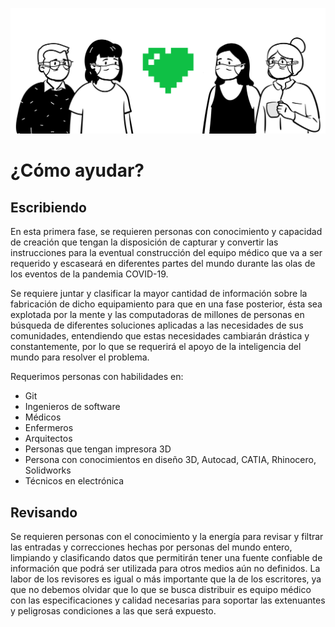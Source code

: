 ![COVIDSOS-help](./img/comoayudar.png)

# ¿Cómo ayudar?

## Escribiendo

En esta primera fase, se requieren personas con conocimiento y capacidad de creación que tengan la disposición de capturar y convertir las instrucciones para la eventual construcción del equipo médico que va a ser requerido y escaseará en diferentes partes del mundo durante las olas de los eventos de la pandemia COVID-19.

Se requiere juntar y clasificar la mayor cantidad de información sobre la fabricación de dicho equipamiento para que en una fase posterior, ésta sea explotada por la mente y las computadoras de millones de personas en búsqueda de diferentes soluciones aplicadas a las necesidades de sus comunidades, entendiendo que estas necesidades cambiarán drástica y constantemente, por lo que se requerirá el apoyo de la inteligencia del mundo para resolver el problema.

Requerimos personas con habilidades en:

- Git
- Ingenieros de software
- Médicos
- Enfermeros
- Arquitectos
- Personas que tengan impresora 3D
- Persona con conocimientos en diseño 3D, Autocad, CATIA, Rhinocero, Solidworks
- Técnicos en electrónica



## Revisando

Se requieren personas con el conocimiento y la energía para revisar y filtrar las entradas y correcciones hechas por personas del mundo entero, limpiando y clasificando datos que permitirán tener una fuente confiable de información que podrá ser utilizada para otros medios aún no definidos. La labor de los revisores es igual o más importante que la de los escritores, ya que no debemos olvidar que lo que se busca distribuir es equipo médico con las especificaciones y calidad necesarias para soportar las extenuantes y peligrosas condiciones a las que será expuesto.